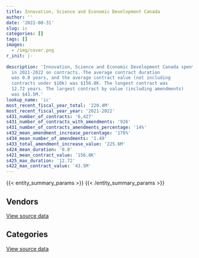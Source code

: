 ```yaml
---
title: Innovation, Science and Economic Development Canada
author: ''
date: '2022-08-31'
slug: ic
categories: []
tags: []
images:
  - /img/cover.png
r_init: |-
  
description: 'Innovation, Science and Economic Development Canada spent an estimated $220.4M
  in 2021-2022 on contracts. The average contract duration
  was 0.8 years, and the average contract value (not including
  contracts under $10k) was $156.8K. The longest contract was
  12.72 years. The largest contract by value (including amendments)
  was $43.5M.'
lookup_name: 'ic'
most_recent_fiscal_year_total: '220.4M'
most_recent_fiscal_year_year: '2021-2022'
s431_number_of_contracts: '6,427'
s431_number_of_contracts_with_amendments: '926'
s431_number_of_contracts_amendments_percentage: '14%'
s432_mean_amendment_increase_percentage: '176%'
s434_mean_number_of_amendments: '1.49'
s433_total_amendment_increase_value: '225.6M'
s424_mean_duration: '0.8'
s421_mean_contract_value: '156.8K'
s425_max_duration: '12.72'
s422_max_contract_value: '43.5M'
---
```


<script src="/rmarkdown-libs/htmlwidgets/htmlwidgets.js"></script>
<link href="/rmarkdown-libs/datatables-css/datatables-crosstalk.css" rel="stylesheet" />
<script src="/rmarkdown-libs/datatables-binding/datatables.js"></script>
<script src="/rmarkdown-libs/jquery/jquery-3.6.0.min.js"></script>
<link href="/rmarkdown-libs/dt-core-bootstrap/css/dataTables.bootstrap.min.css" rel="stylesheet" />
<link href="/rmarkdown-libs/dt-core-bootstrap/css/dataTables.bootstrap.extra.css" rel="stylesheet" />
<script src="/rmarkdown-libs/dt-core-bootstrap/js/jquery.dataTables.min.js"></script>
<script src="/rmarkdown-libs/dt-core-bootstrap/js/dataTables.bootstrap.min.js"></script>
<link href="/rmarkdown-libs/crosstalk/css/crosstalk.min.css" rel="stylesheet" />
<script src="/rmarkdown-libs/crosstalk/js/crosstalk.min.js"></script>
<script src="/rmarkdown-libs/htmlwidgets/htmlwidgets.js"></script>
<link href="/rmarkdown-libs/datatables-css/datatables-crosstalk.css" rel="stylesheet" />
<script src="/rmarkdown-libs/datatables-binding/datatables.js"></script>
<script src="/rmarkdown-libs/jquery/jquery-3.6.0.min.js"></script>
<link href="/rmarkdown-libs/dt-core-bootstrap/css/dataTables.bootstrap.min.css" rel="stylesheet" />
<link href="/rmarkdown-libs/dt-core-bootstrap/css/dataTables.bootstrap.extra.css" rel="stylesheet" />
<script src="/rmarkdown-libs/dt-core-bootstrap/js/jquery.dataTables.min.js"></script>
<script src="/rmarkdown-libs/dt-core-bootstrap/js/dataTables.bootstrap.min.js"></script>
<link href="/rmarkdown-libs/crosstalk/css/crosstalk.min.css" rel="stylesheet" />
<script src="/rmarkdown-libs/crosstalk/js/crosstalk.min.js"></script>

{{< entity_summary_params >}}
{{< /entity_summary_params >}}

## Vendors

<div id="htmlwidget-1" style="width:100%;height:auto;" class="datatables html-widget"></div>
<script type="application/json" data-for="htmlwidget-1">{"x":{"style":"bootstrap","filter":"none","vertical":false,"data":[["<a href=\"/vendors/acart_communications/\">Acart Communications<\/a>","<a href=\"/vendors/accenture/\">Accenture<\/a>","<a href=\"/vendors/acme_future_security_controls/\">Acme Future Security Controls<\/a>","<a href=\"/vendors/acosys_consulting_services/\">Acosys Consulting Services<\/a>","<a href=\"/vendors/adga_group/\">ADGA Group<\/a>","<a href=\"/vendors/advanced_business_interiors/\">Advanced Business Interiors<\/a>","<a href=\"/vendors/advanced_chippewa_technologies/\">Advanced Chippewa Technologies<\/a>","<a href=\"/vendors/altis_human_resources/\">Altis Human Resources<\/a>","<a href=\"/vendors/amazon/\">Amazon<\/a>","<a href=\"/vendors/anixter/\">Anixter<\/a>","<a href=\"/vendors/ansys_canada/\">Ansys Canada<\/a>","<a href=\"/vendors/ari_financial_services/\">ARI Financial Services<\/a>","<a href=\"/vendors/artemp_personnel_services/\">Artemp Personnel Services<\/a>","<a href=\"/vendors/asokan_business_interiors/\">Asokan Business Interiors<\/a>","<a href=\"/vendors/avi_spl_canada/\">AVI SPL Canada<\/a>","<a href=\"/vendors/banfield_seguin/\">Banfield Seguin<\/a>","<a href=\"/vendors/bdo_canada/\">BDO Canada<\/a>","<a href=\"/vendors/bell_canada/\">Bell Canada<\/a>","<a href=\"/vendors/blackberry/\">Blackberry<\/a>","<a href=\"/vendors/brookfield_global_integrated_solutions/\">Brookfield Global Integrated Solutions<\/a>","<a href=\"/vendors/brs_innovations/\">BRS Innovations<\/a>","<a href=\"/vendors/cache_computer_consulting/\">Cache Computer Consulting<\/a>","<a href=\"/vendors/calian/\">Calian<\/a>","<a href=\"/vendors/canadian_corps_of_commissionaires/\">Canadian Corps of Commissionaires<\/a>","<a href=\"/vendors/canon/\">Canon<\/a>","<a href=\"/vendors/carahsoft_technology/\">Carahsoft Technology<\/a>","<a href=\"/vendors/carleton_electric/\">Carleton Electric<\/a>","<a href=\"/vendors/cbci_telecom/\">CBCI Telecom<\/a>","<a href=\"/vendors/cdw_canada/\">CDW Canada<\/a>","<a href=\"/vendors/cgi/\">CGI<\/a>","<a href=\"/vendors/cision_canada/\">Cision Canada<\/a>","<a href=\"/vendors/cistel_technology/\">Cistel Technology<\/a>","<a href=\"/vendors/click_networks/\">Click Networks<\/a>","<a href=\"/vendors/closereach/\">CloseReach<\/a>","<a href=\"/vendors/cofomo/\">Cofomo<\/a>","<a href=\"/vendors/combat_networks/\">Combat Networks<\/a>","<a href=\"/vendors/compugen/\">Compugen<\/a>","<a href=\"/vendors/contract_community/\">Contract Community<\/a>","<a href=\"/vendors/coradix_technology_consulting/\">Coradix Technology Consulting<\/a>","<a href=\"/vendors/cossette_communications/\">Cossette Communications<\/a>","<a href=\"/vendors/cryptomill_technologies/\">CryptoMill Technologies<\/a>","<a href=\"/vendors/decisive_group/\">Decisive Group<\/a>","<a href=\"/vendors/dell_computer/\">Dell Computer<\/a>","<a href=\"/vendors/deloitte/\">Deloitte<\/a>","<a href=\"/vendors/dls_technology/\">DLS Technology<\/a>","<a href=\"/vendors/donna_cona/\">Donna Cona<\/a>","<a href=\"/vendors/dymech_engineering/\">Dymech Engineering<\/a>","<a href=\"/vendors/dynabook_canada/\">Dynabook Canada<\/a>","<a href=\"/vendors/dynamic_personnel_consultants/\">Dynamic Personnel Consultants<\/a>","<a href=\"/vendors/eagle_professional_resources/\">Eagle Professional Resources<\/a>","<a href=\"/vendors/eberhard_von_huene_associates/\">Eberhard Von Huene Associates<\/a>","<a href=\"/vendors/ebsco_canada/\">EBSCO Canada<\/a>","<a href=\"/vendors/eclipsys_solutions/\">Eclipsys Solutions<\/a>","<a href=\"/vendors/ecole_de_langues_abce/\">Ecole De Langues Abce<\/a>","<a href=\"/vendors/ecole_de_langues_la_cite/\">Ecole De Langues La Cite<\/a>","<a href=\"/vendors/ecopia_tech/\">Ecopia Tech<\/a>","<a href=\"/vendors/ekos_research_associates/\">Ekos Research Associates<\/a>","<a href=\"/vendors/elsevier/\">Elsevier<\/a>","<a href=\"/vendors/environics_research_group/\">Environics Research Group<\/a>","<a href=\"/vendors/ernst_young/\">Ernst Young<\/a>","<a href=\"/vendors/evaluation_personnel_selection/\">Evaluation Personnel Selection<\/a>","<a href=\"/vendors/excel_human_resources/\">Excel Human Resources<\/a>","<a href=\"/vendors/factiva/\">Factiva<\/a>","<a href=\"/vendors/fast_forward_french/\">Fast Forward French<\/a>","<a href=\"/vendors/fast_track_staffing/\">Fast Track Staffing<\/a>","<a href=\"/vendors/fca_canada/\">FCA Canada<\/a>","<a href=\"/vendors/ference_company_consulting/\">Ference Company Consulting<\/a>","<a href=\"/vendors/ford_motor_company/\">Ford Motor Company<\/a>","<a href=\"/vendors/forrester_research/\">Forrester Research<\/a>","<a href=\"/vendors/foxit_software/\">Foxit Software<\/a>","<a href=\"/vendors/gap_wireless/\">Gap Wireless<\/a>","<a href=\"/vendors/gartner/\">Gartner<\/a>","<a href=\"/vendors/gatestone/\">Gatestone<\/a>","<a href=\"/vendors/gc_strategies/\">GC Strategies<\/a>","<a href=\"/vendors/general_motors/\">General Motors<\/a>","<a href=\"/vendors/genesis_integration/\">Genesis Integration<\/a>","<a href=\"/vendors/geospectrum_technologies/\">GeoSpectrum Technologies<\/a>","<a href=\"/vendors/glasshouse_systems/\">GlassHouse Systems<\/a>","<a href=\"/vendors/global_knowledge/\">Global Knowledge<\/a>","<a href=\"/vendors/global_upholstery/\">Global Upholstery<\/a>","<a href=\"/vendors/goss_gilroy/\">Goss Gilroy<\/a>","<a href=\"/vendors/grand_toy/\">Grand Toy<\/a>","<a href=\"/vendors/graybridge_international_consulting/\">Graybridge International Consulting<\/a>","<a href=\"/vendors/groupe_onscope/\">Groupe Onscope<\/a>","<a href=\"/vendors/haworth/\">Haworth<\/a>","<a href=\"/vendors/hewlett_packard/\">Hewlett Packard<\/a>","<a href=\"/vendors/honeywell/\">Honeywell<\/a>","<a href=\"/vendors/hypertec/\">Hypertec<\/a>","<a href=\"/vendors/ibiska_telecom/\">Ibiska Telecom<\/a>","<a href=\"/vendors/ibm_canada/\">IBM Canada<\/a>","<a href=\"/vendors/idp_group/\">Idp Group<\/a>","<a href=\"/vendors/ifathom/\">iFathom<\/a>","<a href=\"/vendors/ihs_global/\">IHS Global<\/a>","<a href=\"/vendors/info_tech_research_group/\">Info Tech Research Group<\/a>","<a href=\"/vendors/insa/\">Insa<\/a>","<a href=\"/vendors/integrated_distribution_systems/\">Integrated Distribution Systems<\/a>","<a href=\"/vendors/ipsos/\">Ipsos<\/a>","<a href=\"/vendors/iron_mountain/\">Iron Mountain<\/a>","<a href=\"/vendors/it_net_consultants/\">IT NET Consultants<\/a>","<a href=\"/vendors/itex/\">ITEX<\/a>","<a href=\"/vendors/jasco_applied_sciences_canada/\">JASCO Applied Sciences Canada<\/a>","<a href=\"/vendors/keysight_technologies_canada/\">Keysight Technologies Canada<\/a>","<a href=\"/vendors/kia_canada/\">Kia Canada<\/a>","<a href=\"/vendors/konica_minolta_business_solutions/\">Konica Minolta Business Solutions<\/a>","<a href=\"/vendors/kpmg/\">KPMG<\/a>","<a href=\"/vendors/kwc_architects/\">Kwc Architects<\/a>","<a href=\"/vendors/language_research_development_group/\">Language Research Development Group<\/a>","<a href=\"/vendors/lansdowne_technologies/\">Lansdowne Technologies<\/a>","<a href=\"/vendors/leo_pisces_services_group/\">Leo Pisces Services Group<\/a>","<a href=\"/vendors/lexisnexis_canada/\">LexisNexis Canada<\/a>","<a href=\"/vendors/linovati/\">Linovati<\/a>","<a href=\"/vendors/lionbridge/\">Lionbridge<\/a>","<a href=\"/vendors/louis_w_bray_construction/\">Louis W Bray Construction<\/a>","<a href=\"/vendors/ls_telcom/\">LS telcom<\/a>","<a href=\"/vendors/lumina_it/\">Lumina IT<\/a>","<a href=\"/vendors/makwa_resourcing/\">Makwa Resourcing<\/a>","<a href=\"/vendors/maplesoft_consulting/\">Maplesoft Consulting<\/a>","<a href=\"/vendors/maxsys_staffing_and_consulting/\">Maxsys Staffing and Consulting<\/a>","<a href=\"/vendors/mccarthy_tetrault/\">McCarthy Tetrault<\/a>","<a href=\"/vendors/mckinsey_and_company/\">McKinsey and Company<\/a>","<a href=\"/vendors/mdos_consulting/\">MDOS Consulting<\/a>","<a href=\"/vendors/media_q/\">Media Q<\/a>","<a href=\"/vendors/messa_computing/\">Messa Computing<\/a>","<a href=\"/vendors/michael_wager_consulting/\">Michael Wager Consulting<\/a>","<a href=\"/vendors/microsoft_canada/\">Microsoft Canada<\/a>","<a href=\"/vendors/mindwire_systems/\">Mindwire Systems<\/a>","<a href=\"/vendors/mishkumi_technologies/\">Mishkumi Technologies<\/a>","<a href=\"/vendors/mitsubishi_motor_sales/\">Mitsubishi Motor Sales<\/a>","<a href=\"/vendors/mnp/\">MNP<\/a>","<a href=\"/vendors/modis_canada/\">Modis Canada<\/a>","<a href=\"/vendors/morneau_shepell/\">Morneau Shepell<\/a>","<a href=\"/vendors/morrison_hershfield/\">Morrison Hershfield<\/a>","<a href=\"/vendors/motorola_solutions_canada/\">Motorola Solutions Canada<\/a>","<a href=\"/vendors/national_arts_centre/\">National Arts Centre<\/a>","<a href=\"/vendors/nations_translation_group/\">Nations Translation Group<\/a>","<a href=\"/vendors/nattiq/\">NATTIQ<\/a>","<a href=\"/vendors/navpoint_consulting_group/\">Navpoint Consulting Group<\/a>","<a href=\"/vendors/neptune_security_services/\">Neptune Security Services<\/a>","<a href=\"/vendors/newfound_recruiting/\">Newfound Recruiting<\/a>","<a href=\"/vendors/nimble_information_strategies/\">Nimble Information Strategies<\/a>","<a href=\"/vendors/nisha_techonologies/\">Nisha Techonologies<\/a>","<a href=\"/vendors/nissan_canada/\">Nissan Canada<\/a>","<a href=\"/vendors/nitam_solutions/\">Nitam Solutions<\/a>","<a href=\"/vendors/nokia_canada/\">Nokia Canada<\/a>","<a href=\"/vendors/northern_micro/\">Northern Micro<\/a>","<a href=\"/vendors/nova_networks/\">Nova Networks<\/a>","<a href=\"/vendors/nrns/\">NRNS<\/a>","<a href=\"/vendors/nua_office/\">NUA Office<\/a>","<a href=\"/vendors/nuix_north_america/\">Nuix North America<\/a>","<a href=\"/vendors/ogilvy_montreal/\">Ogilvy Montreal<\/a>","<a href=\"/vendors/onx_enterprise_solutions/\">OnX Enterprise Solutions<\/a>","<a href=\"/vendors/openframe_technologies/\">OpenFrame Technologies<\/a>","<a href=\"/vendors/opentext/\">OpenText<\/a>","<a href=\"/vendors/oracle_canada/\">Oracle Canada<\/a>","<a href=\"/vendors/orangutech/\">Orangutech<\/a>","<a href=\"/vendors/otis_elevator/\">Otis Elevator<\/a>","<a href=\"/vendors/pal_aerospace/\">PAL Aerospace<\/a>","<a href=\"/vendors/paladin_group/\">Paladin Group<\/a>","<a href=\"/vendors/pattison_sign_group/\">Pattison Sign Group<\/a>","<a href=\"/vendors/pitney_bowes/\">Pitney Bowes<\/a>","<a href=\"/vendors/pleiad_canada/\">Pleiad Canada<\/a>","<a href=\"/vendors/portage_personnel/\">Portage Personnel<\/a>","<a href=\"/vendors/postmedia_network/\">Postmedia Network<\/a>","<a href=\"/vendors/pra/\">PRA<\/a>","<a href=\"/vendors/precisionit/\">PrecisionIT<\/a>","<a href=\"/vendors/pricewaterhouse_coopers/\">Pricewaterhouse Coopers<\/a>","<a href=\"/vendors/printers_plus/\">Printers Plus<\/a>","<a href=\"/vendors/prosci_canada/\">Prosci Canada<\/a>","<a href=\"/vendors/purelogic/\">PureLogic<\/a>","<a href=\"/vendors/purespirit_solutions/\">PureSpirIT Solutions<\/a>","<a href=\"/vendors/qmr/\">QMR<\/a>","<a href=\"/vendors/quantum_management_services/\">Quantum Management Services<\/a>","<a href=\"/vendors/queen_s_university/\">Queen’s University<\/a>","<a href=\"/vendors/quintet_consulting/\">Quintet Consulting<\/a>","<a href=\"/vendors/randstad/\">Randstad<\/a>","<a href=\"/vendors/rapiscan_systems/\">Rapiscan Systems<\/a>","<a href=\"/vendors/raymond_chabot_grant_thornton/\">Raymond Chabot Grant Thornton<\/a>","<a href=\"/vendors/rhea/\">RHEA<\/a>","<a href=\"/vendors/risk_sciences_international/\">Risk Sciences International<\/a>","<a href=\"/vendors/rogers/\">Rogers<\/a>","<a href=\"/vendors/rohde_schwarz_canada/\">Rohde Schwarz Canada<\/a>","<a href=\"/vendors/s_p_global_market_intelligence/\">S P Global Market Intelligence<\/a>","<a href=\"/vendors/salesforce_canada/\">Salesforce Canada<\/a>","<a href=\"/vendors/sas_institute/\">SAS Institute<\/a>","<a href=\"/vendors/sdl_international_canada/\">SDL International Canada<\/a>","<a href=\"/vendors/securekey_technologies/\">SecureKey Technologies<\/a>","<a href=\"/vendors/shi_canada/\">SHI Canada<\/a>","<a href=\"/vendors/si_systems/\">SI Systems<\/a>","<a href=\"/vendors/simplex_grinnell/\">Simplex Grinnell<\/a>","<a href=\"/vendors/sky_canoe/\">Sky Canoe<\/a>","<a href=\"/vendors/snc_lavalin/\">SNC Lavalin<\/a>","<a href=\"/vendors/softchoice/\">Softchoice<\/a>","<a href=\"/vendors/somos/\">Somos<\/a>","<a href=\"/vendors/stantec/\">Stantec<\/a>","<a href=\"/vendors/stiff_sentences/\">Stiff Sentences<\/a>","<a href=\"/vendors/stoneworks_technologies/\">Stoneworks Technologies<\/a>","<a href=\"/vendors/stratos/\">Stratos<\/a>","<a href=\"/vendors/supremex/\">SupremeX<\/a>","<a href=\"/vendors/systematix_solutions/\">Systematix Solutions<\/a>","<a href=\"/vendors/systemscope/\">Systemscope<\/a>","<a href=\"/vendors/teknion/\">Teknion<\/a>","<a href=\"/vendors/teksystems_canada/\">Teksystems Canada<\/a>","<a href=\"/vendors/telecom_computer_services/\">Telecom Computer Services<\/a>","<a href=\"/vendors/telus_canada/\">Telus Canada<\/a>","<a href=\"/vendors/teramach_technologies/\">Teramach Technologies<\/a>","<a href=\"/vendors/testforce_systems/\">Testforce Systems<\/a>","<a href=\"/vendors/the_aim_group/\">The AIM Group<\/a>","<a href=\"/vendors/the_mathworks/\">The Mathworks<\/a>","<a href=\"/vendors/the_right_door_consulting/\">The Right Door Consulting<\/a>","<a href=\"/vendors/thinkon/\">ThinkOn<\/a>","<a href=\"/vendors/thomson_reuters/\">Thomson Reuters<\/a>","<a href=\"/vendors/thyssenkrupp_elevator/\">Thyssenkrupp Elevator<\/a>","<a href=\"/vendors/toshiba_canada/\">Toshiba Canada<\/a>","<a href=\"/vendors/totem_offisource/\">Totem Offisource<\/a>","<a href=\"/vendors/toyota/\">Toyota<\/a>","<a href=\"/vendors/tpg_technology_consultants/\">Tpg Technology Consultants<\/a>","<a href=\"/vendors/transpolar_technology/\">Transpolar Technology<\/a>","<a href=\"/vendors/trm_technologies/\">TRM Technologies<\/a>","<a href=\"/vendors/turtle_island_staffing/\">Turtle Island Staffing<\/a>","<a href=\"/vendors/ubiqus_canada/\">Ubiqus Canada<\/a>","<a href=\"/vendors/university_of_alberta/\">University of Alberta<\/a>","<a href=\"/vendors/university_of_new_brunswick/\">University of New Brunswick<\/a>","<a href=\"/vendors/university_of_ottawa/\">University of Ottawa<\/a>","<a href=\"/vendors/veritaaq_technology_house/\">Veritaaq Technology House<\/a>","<a href=\"/vendors/waste_connections_of_canada/\">Waste Connections of Canada<\/a>","<a href=\"/vendors/waste_management_of_canada/\">Waste Management of Canada<\/a>","<a href=\"/vendors/westower_communications/\">WesTower Communications<\/a>","<a href=\"/vendors/wolters_kluwer/\">Wolters Kluwer<\/a>","<a href=\"/vendors/workdynamics_technologies/\">WorkDynamics Technologies<\/a>","<a href=\"/vendors/wpp_group_canada_communications/\">WPP Group Canada Communications<\/a>","<a href=\"/vendors/wsp/\">WSP<\/a>","<a href=\"/vendors/xerox/\">Xerox<\/a>","<a href=\"/vendors/zernam_enterprise/\">Zernam Enterprise<\/a>"],[null,473550.83,188756.54,null,528580.96,428432.03,676614.94,547837.13,null,12663.91,80731.76,28749.06,100769.23,135807.09,564227.21,80268.97,24999.98,null,18030.19,210538.27,null,459586.54,87534.92,2909998.54,3542.62,6421.82,197153.93,null,56509.96,null,222453.22,533615.37,null,43162.68,6305546.72,null,null,16113.31,2377008.92,1552941.78,null,null,null,2869815.92,null,501973.08,null,null,345799.11,66416.08,114869.19,229057.29,35118.67,87912.5,67008.5,null,108141,93391.72,157375.43,125866.55,52629.72,6866058.47,286966.2,115340.13,70269.06,82858.53,17371.81,null,24720,null,33601.67,455995.58,null,657841.82,462888.53,32760.12,null,null,37050.98,8913.44,34943.21,50612.28,467777.43,2897705.66,null,174184.78,61579.41,712752.53,397921.17,736795.95,null,86997,298611.4,563.15,94099.04,34936.44,null,185351.76,398194.51,65580.91,null,244311.48,null,null,631195.92,null,null,33052.5,null,21013.53,1434532.89,null,null,6852151.19,1443175.89,null,757873.29,398873.28,24999.98,338017.39,104355,92660,14067.49,134973.42,40074.12,2394311.53,null,44933.89,30805.49,2362746.96,8339.93,45765,682726.2,null,null,null,null,null,12382.32,3982.16,176566.66,70890.21,99026.55,null,5877341.49,33909.78,null,14705.24,648.43,270260.63,null,37975.41,185815.82,752535.25,null,48894,null,238321.98,null,37133.25,13403.35,43742.76,10169.01,156261.67,865759.94,1028800.52,null,21011.68,165082.19,null,194299.3,152327.66,13277.5,null,789405.96,null,996765.38,null,null,22779.88,620616.62,93336.5,null,14916,null,12919.37,14650.68,2052733.6,375641.53,null,26477.36,254577.12,653898.75,6246.21,null,45304.33,60791.11,null,30271.76,1070099.46,null,267932.83,976544.23,20661.13,null,96386.04,1498840.33,11295.59,96530.25,null,150933.49,null,790498.74,3699932.5,146435.32,726612.71,394266.83,null,93276.97,0,33834.21,13800,2612.48,5579972.67,13696.07,null,19530.8,24105.9,44113.23,12089.34,26311.38,1065327.7,null],[null,841357.29,208605.39,null,505101.01,437669.59,1811594.65,224087.23,null,44284.7,null,12067.06,4876.65,132312.15,93192.04,19521.33,null,21441.75,18631.49,189431.88,null,520559.13,1340399.81,2897260,15435.69,71200.8,null,null,146354.4,42021.61,263668.86,83536.69,null,null,3951196.58,null,null,180964.85,1931064.33,1178499.6,null,null,15966.9,1743138.06,null,null,null,null,311553.99,257229.77,341060.52,297974.75,null,86716.1,22632,null,null,188797.94,null,225111.41,3718.04,4271250.26,283013.16,171946.2,35900.1,null,126081.69,99831.71,null,null,22594.15,569008.16,null,1720912.05,null,null,857837.29,null,9562.09,null,108383.17,50523.01,175640.26,2905644.58,30980.7,71105.57,105140.44,40002,1577235.42,799366.8,null,null,136147.92,68882.01,22868.78,null,null,165182.92,171214.94,48188.84,null,42384.02,null,null,912646.42,null,5470.44,null,null,null,null,null,15158.95,5041299.89,5042068.96,null,382051.19,60320.6,null,null,null,78140,120176.51,11093.71,449352.71,2251950.58,341860.38,130084.92,11010.17,1988878.51,18147.27,null,null,20856.37,null,55445.16,null,null,161854.55,3993.07,319650.27,47834.04,117724.3,23661.38,330547.01,null,null,21666.28,135760.26,473279.37,644143.3,null,235109.37,790174.43,null,null,null,142745.22,null,153524.89,21132.28,46493.68,10183.06,null,1482135.75,846936.2,9362.04,61393.67,675689.99,28695.69,57555.43,94726.23,null,null,1851043.05,4817.05,17797.5,null,null,22842.3,68791.16,52705.85,null,131086.86,null,11940.63,71556.62,1306079.15,374424.37,null,37860.43,64901.57,26725.01,null,null,234003.46,23165,15930.69,null,1081185.55,24984.56,916359.91,10250.83,31007.02,3987.44,381323.55,2142480.16,null,8438.02,null,80755.66,null,null,777478.3,null,722415.22,46782.54,39999.74,102265.92,11645.45,24675,null,33547.52,5482919.45,null,42050.58,null,null,12303.58,10485.66,40632.33,1145162.4,null],[null,null,172911.06,11773.73,528580.96,142308.47,5823871.81,383883.24,889769.56,null,null,15696.47,null,133160.73,303012.15,24956.05,null,null,127.04,147655.86,1589.43,301677.15,1413476.64,2616581.44,15393.51,154155.44,null,null,355744.91,3683718.91,170706.58,207857.81,48051.42,29503.88,3208787.08,null,29736.65,null,1917715.95,836200,615644.74,23893.02,null,8428924.41,13474.55,null,null,665796,47963.78,261528.87,null,305308.16,53282.63,162601.17,null,204482.33,null,95867.27,null,151047.95,null,2361439.23,177822.94,166975.94,null,null,null,null,16417.81,18101.33,31330.83,403885.03,17955,1673844.23,43322,null,null,111874.72,39879.96,null,50030.75,24438.33,279913.04,2897705.66,8121.15,null,136997.14,null,2432144.68,551884.76,1244805.83,null,10598.94,90218.58,71911.81,null,267177.81,193714.15,null,67874.56,null,860683.66,48354.96,null,832937.43,null,54310.81,null,null,null,null,115007.19,null,5027525.85,6213761.14,null,162515.47,82004.06,null,2988497.44,null,74004.27,null,6109.56,633482.52,1255474.14,null,null,null,2834337.88,22398.86,null,null,null,70666.34,61140.43,null,null,161412.32,3982.16,188902.1,null,112881.92,null,3069239.51,null,1316172.32,53911.81,158659.56,null,null,41905.97,960495.63,854398.63,null,7965.85,117200.6,null,13057.97,45019.43,39959.38,null,10509,null,850087.6,106716.09,19638.4,64443.9,124024.55,47234,274273.69,34299.03,null,46838.5,1537014.47,38042.5,69492.91,39730.8,49078.71,22779.88,838456.69,38622.15,1236514.05,null,6351.53,null,191824.31,875840.74,312107.35,1039410.41,69407.42,36203.22,null,1315.5,10545,68288.08,null,15832.44,null,996664.04,null,1001227.57,85027.3,10026.56,18778.88,587175.18,2785544.71,15390.8,82857.17,4739.59,138321.06,217141.93,null,61057.29,null,694717.76,51706.22,null,21194.98,24577.5,21560,null,13230,3439989.46,null,15453.82,null,12543,33899.57,20679.65,28746.95,1145299.47,null],[10500.55,null,null,21707.09,271112.78,398527.2,865035.88,1030525.75,4087713.23,null,34521.5,25657.4,170016.22,339421.49,472018.65,161763.02,86445,null,11697.53,null,3842,506654.34,1253205.4,2857307.46,15393.51,255853.08,null,225333.3,243018.37,8744462.17,150154.97,173244.55,null,26831.07,5685280.1,18984,11725.61,60742.57,2136368.91,4139678.59,null,null,null,7908646.6,248244.26,null,20134.21,3994098,69358.51,261528.87,null,307438.89,537010.03,257465.29,29888,3759017.33,null,63407.68,48215.39,271299.32,76015.09,1782603.89,183130.89,301005.56,null,null,84750,null,7082.19,17104.95,215097.01,892905.42,154507.5,690693.33,null,null,null,58110.59,null,null,105131.32,null,398862.88,2897705.66,null,null,73879,299399.15,1333074.57,1328261.27,4388738.49,null,19873.01,95180.72,34745.26,null,182166.69,115247.42,95801.4,58537.64,492952.39,2347690.7,null,30415.08,2904965.55,44239.5,61897.45,17797.5,19875.62,12604.73,null,459594.76,null,5027525.85,13188775.68,372916.24,474450.51,136019.87,null,null,null,68940.73,null,71935.18,1181744.1,702506.12,null,null,null,4976748.28,null,null,null,null,730816.72,61140.43,15276.56,4057.86,161412.32,null,null,null,296123.09,null,2009309.29,122550.48,747436.74,137472.03,147689.9,null,null,85558.03,970053.66,824199.66,279.89,19255.2,426945.02,null,null,2028.19,null,null,10521.07,null,782011.04,120101.86,10302.44,null,569360.12,null,89651.95,null,null,46838.5,1704401.55,null,257398.47,null,365064.31,null,22105.51,65529.21,9987253.09,null,10410.53,146175.44,294264.69,1305870.31,312107.35,4539197.38,79146.61,232660.34,null,494292.92,67393.43,null,null,5192.33,null,976393.05,null,697169.41,52139.71,null,17594.09,177621.06,3126898.51,36018.96,117420,18551.44,261044.55,null,null,571687.04,null,514809.86,null,null,9435.8,11222.05,2800,null,33894,3885901.22,null,30560.83,null,25011.42,63132.25,4293.35,null,1200420.15,10602.98]],"container":"<table class=\"table table-striped table-hover row-border order-column display\">\n  <thead>\n    <tr>\n      <th>Vendor<\/th>\n      <th>2018-2019<\/th>\n      <th>2019-2020<\/th>\n      <th>2020-2021<\/th>\n      <th>2021-2022<\/th>\n    <\/tr>\n  <\/thead>\n<\/table>","options":{"order":[[4,"desc"]],"pageLength":10,"autoWidth":true,"columnDefs":[{"targets":1,"render":"function(data, type, row, meta) {\n    return type !== 'display' ? data : DTWidget.formatCurrency(data, \"$\", 2, 3, \",\", \".\", true, null);\n  }"},{"targets":2,"render":"function(data, type, row, meta) {\n    return type !== 'display' ? data : DTWidget.formatCurrency(data, \"$\", 2, 3, \",\", \".\", true, null);\n  }"},{"targets":3,"render":"function(data, type, row, meta) {\n    return type !== 'display' ? data : DTWidget.formatCurrency(data, \"$\", 2, 3, \",\", \".\", true, null);\n  }"},{"targets":4,"render":"function(data, type, row, meta) {\n    return type !== 'display' ? data : DTWidget.formatCurrency(data, \"$\", 2, 3, \",\", \".\", true, null);\n  }"},{"width":"16%","targets":[1,2,3,4]},{"className":"dt-right","targets":[1,2,3,4]}],"orderClasses":false}},"evals":["options.columnDefs.0.render","options.columnDefs.1.render","options.columnDefs.2.render","options.columnDefs.3.render"],"jsHooks":[]}</script>
<p class="text-right">
<a href="https://github.com/GoC-Spending/contracts-data/tree/main/data/out/departments/ic/summary_by_fiscal_year_by_vendor.csv" class="source-data-link btn btn-link">View source data</a>
</p>

## Categories

<div id="htmlwidget-2" style="width:100%;height:auto;" class="datatables html-widget"></div>
<script type="application/json" data-for="htmlwidget-2">{"x":{"style":"bootstrap","filter":"none","vertical":false,"data":[["<a href=\"/categories/other/\">(Other)<\/a>","<a href=\"/categories/facilities_and_construction/\">Facilities and construction<\/a>","<a href=\"/categories/office_management/\">Office management<\/a>","<a href=\"/categories/professional_services/\">Professional services<\/a>","<a href=\"/categories/information_technology/\">Information technology<\/a>","<a href=\"/categories/medical/\">Medical<\/a>","<a href=\"/categories/transportation_and_logistics/\">Transportation and logistics<\/a>","<a href=\"/categories/industrial_products_and_services/\">Industrial products and services<\/a>","<a href=\"/categories/travel/\">Travel<\/a>","<a href=\"/categories/security_and_protection/\">Security and protection<\/a>","<a href=\"/categories/human_capital/\">Human capital<\/a>"],[null,4669942.32,6689617.03,29910146.29,66494268.57,5491.44,1152962.91,2374340.9,400257.93,2834391.18,7682865.02],[null,3754005,3517156.28,42154995.85,57701369.11,6611.4,571201.66,1408268.15,355220.62,2832285,8739040.31],[588017.28,4924210.94,2266977.82,64772206.25,69107895.96,6593.34,717508.32,3107104.06,202481.69,2598624.61,8901120.87],[679197.18,5868997.4,3617269.23,91663212.54,97015672.54,81096.68,619364.08,5000766.9,183490.45,2863730.3,12826556.67]],"container":"<table class=\"table table-striped table-hover row-border order-column display\">\n  <thead>\n    <tr>\n      <th>Category<\/th>\n      <th>2018-2019<\/th>\n      <th>2019-2020<\/th>\n      <th>2020-2021<\/th>\n      <th>2021-2022<\/th>\n    <\/tr>\n  <\/thead>\n<\/table>","options":{"order":[[4,"desc"]],"dom":"t","pageLength":30,"autoWidth":true,"columnDefs":[{"targets":1,"render":"function(data, type, row, meta) {\n    return type !== 'display' ? data : DTWidget.formatCurrency(data, \"$\", 2, 3, \",\", \".\", true, null);\n  }"},{"targets":2,"render":"function(data, type, row, meta) {\n    return type !== 'display' ? data : DTWidget.formatCurrency(data, \"$\", 2, 3, \",\", \".\", true, null);\n  }"},{"targets":3,"render":"function(data, type, row, meta) {\n    return type !== 'display' ? data : DTWidget.formatCurrency(data, \"$\", 2, 3, \",\", \".\", true, null);\n  }"},{"targets":4,"render":"function(data, type, row, meta) {\n    return type !== 'display' ? data : DTWidget.formatCurrency(data, \"$\", 2, 3, \",\", \".\", true, null);\n  }"},{"width":"16%","targets":[1,2,3,4]},{"className":"dt-right","targets":[1,2,3,4]}],"orderClasses":false,"lengthMenu":[10,25,30,50,100]}},"evals":["options.columnDefs.0.render","options.columnDefs.1.render","options.columnDefs.2.render","options.columnDefs.3.render"],"jsHooks":[]}</script>
<p class="text-right">
<a href="https://github.com/GoC-Spending/contracts-data/tree/main/data/out/departments/ic/summary_by_fiscal_year_by_category.csv" class="source-data-link btn btn-link">View source data</a>
</p>
